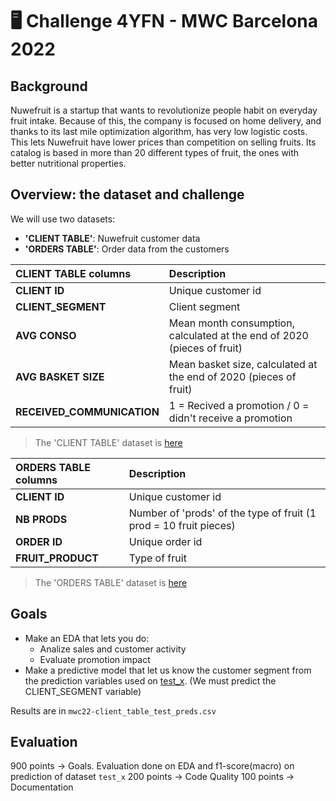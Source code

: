 # 🖥 Challenge 4YFN - MWC Barcelona 2022


## Background

Nuwefruit is a startup that wants to revolutionize people habit on everyday fruit intake. Because of this, the company is focused on home delivery, and thanks to its last mile optimization algorithm, has very low logistic costs. This lets Nuwefruit have lower prices than competition on selling fruits. Its catalog is based in more than 20 different types of fruit, the ones with better nutritional properties.

## Overview: the dataset and challenge

We will use two datasets:
 - **'CLIENT TABLE'**: Nuwefruit customer data
 - **'ORDERS TABLE'**: Order data from the customers
 
| **CLIENT TABLE** columns| Description |
|:-|:-|
| **CLIENT ID**| Unique customer id  |
| **CLIENT_SEGMENT**| Client segment  |
| **AVG CONSO**| Mean month consumption, calculated at the end of 2020 (pieces of fruit)  |
| **AVG BASKET SIZE**| Mean basket size, calculated at the end of 2020 (pieces of fruit)  |
| **RECEIVED_COMMUNICATION**| 1 = Recived a promotion / 0 = didn't receive a promotion|

> The 'CLIENT TABLE' dataset is [here](https://challenges-asset-files.s3.us-east-2.amazonaws.com/data_sets/Data-Science/4+-+events/mwc22/mwc22-client_table.csv)


|**ORDERS TABLE** columns| Description|
|:-|:-|
|**CLIENT ID**| Unique customer id | 
|**NB PRODS**| Number of 'prods' of the type of fruit (1 prod = 10 fruit pieces)|
|**ORDER ID**| Unique order id |
|**FRUIT_PRODUCT**| Type of fruit|  

> The  'ORDERS TABLE' dataset is [here](https://challenges-asset-files.s3.us-east-2.amazonaws.com/data_sets/Data-Science/4+-+events/mwc22/mwc22-orders_table.csv)

## Goals

- Make an EDA that lets you do: 
    - Analize sales and customer activity
    - Evaluate promotion impact 
- Make a predictive model that let us know the customer segment from the prediction variables used on [test_x](https://challenges-asset-files.s3.us-east-2.amazonaws.com/data_sets/Data-Science/4+-+events/mwc22/mwc22-client_table+-+test_x.csv). (We must predict the CLIENT_SEGMENT variable)


Results are in ```mwc22-client_table_test_preds.csv```


## Evaluation 
900 points -> Goals. Evaluation done on EDA and f1-score(macro) on prediction of dataset ```test_x```
200 points -> Code Quality
100 points -> Documentation